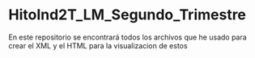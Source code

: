 # HitoInd2T_LM_Segundo_Trimestre
En este repositorio se encontrará todos los archivos que he usado para crear el XML y el HTML para la visualizacion de estos
